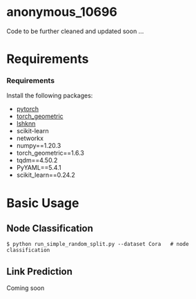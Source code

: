 # anonymous_10696
Code to be further cleaned and updated soon ...
# Requirements
### Requirements
Install the following packages:

- [pytorch](https://pytorch.org/get-started/locally/)
- [torch_geometric](https://github.com/rusty1s/pytorch_geometric)
- [lshknn](https://github.com/iosonofabio/lshknn)
- scikit-learn
- networkx
- numpy==1.20.3
- torch_geometric==1.6.3
- tqdm==4.50.2
- PyYAML==5.4.1
- scikit_learn==0.24.2
# Basic Usage

## Node Classification
```
$ python run_simple_random_split.py --dataset Cora   # node classification
```

## Link Prediction
Coming soon